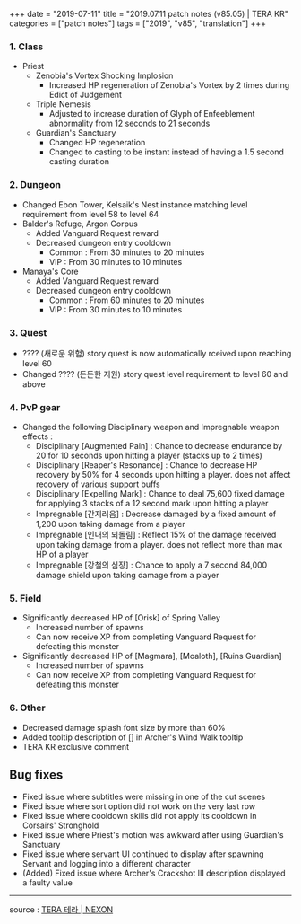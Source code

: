 +++
date = "2019-07-11"
title = "2019.07.11 patch notes (v85.05) | TERA KR"
categories = ["patch notes"]
tags = ["2019", "v85", "translation"]
+++

### 1. Class
- Priest
  - Zenobia's Vortex Shocking Implosion
    - Increased HP regeneration of Zenobia's Vortex by 2 times during Edict of Judgement
  - Triple Nemesis
    - Adjusted to increase duration of Glyph of Enfeeblement abnormality from 12 seconds to 21 seconds
  - Guardian's Sanctuary
    - Changed HP regeneration
    - Changed to casting to be instant instead of having a 1.5 second casting duration

### 2. Dungeon
- Changed Ebon Tower, Kelsaik's Nest instance matching level requirement from level 58 to level 64
- Balder's Refuge, Argon Corpus
  - Added Vanguard Request reward
  - Decreased dungeon entry cooldown
    - Common : From 30 minutes to 20 minutes
    - VIP : From 30 minutes to 10 minutes
- Manaya's Core
  - Added Vanguard Request reward
  - Decreased dungeon entry cooldown
    - Common : From 60 minutes to 20 minutes
    - VIP : From 30 minutes to 10 minutes

### 3. Quest
- ???? (새로운 위험) story quest is now automatically rceived upon reaching level 60
- Changed ???? (든든한 지원) story quest level requirement to level 60 and above

### 4. PvP gear
- Changed the following Disciplinary weapon and Impregnable weapon effects :
  - Disciplinary [Augmented Pain] : Chance to decrease endurance by 20 for 10 seconds upon hitting a player (stacks up to 2 times)
  - Disciplinary [Reaper's Resonance] : Chance to decrease HP recovery by 50% for 4 seconds upon hitting a player. does not affect recovery of various support buffs
  - Disciplinary [Expelling Mark] : Chance to deal 75,600 fixed damage for applying 3 stacks of a 12 second mark upon hitting a player
  - Impregnable [간지러움] : Decrease damaged by a fixed amount of 1,200 upon taking damage from a player
  - Impregnable [인내의 되돌림] : Reflect 15% of the damage received upon taking damage from a player. does not reflect more than max HP of a player
  - Impregnable [강철의 심장] : Chance to apply a 7 second 84,000 damage shield upon taking damage from a player

### 5. Field
- Significantly decreased HP of [Orisk] of Spring Valley
  - Increased number of spawns
  - Can now receive XP from completing Vanguard Request for defeating this monster
- Significantly decreased HP of [Magmara], [Moaloth], [Ruins Guardian]
  - Increased number of spawns
  - Can now receive XP from completing Vanguard Request for defeating this monster

### 6. Other
- Decreased damage splash font size by more than 60%
- Added tooltip description of [] in Archer's Wind Walk tooltip
- TERA KR exclusive comment

## Bug fixes

- Fixed issue where subtitles were missing in one of the cut scenes
- Fixed issue where sort option did not work on the very last row
- Fixed issue where cooldown skills did not apply its cooldown in Corsairs' Stronghold
- Fixed issue where Priest's motion was awkward after using Guardian's Sanctuary
- Fixed issue where servant UI continued to display after spawning Servant and logging into a different character
- (Added) Fixed issue where Archer's Crackshot III description displayed a faulty value

----

source : [TERA 테라 | NEXON](http://tera.nexon.com/news/update/view.aspx?n4articlesn=400)
